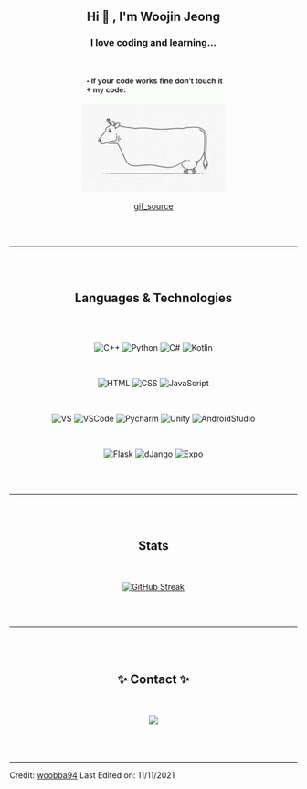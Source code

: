 <br><br><div align="center"> 

## Hi 👋 , I'm Woojin Jeong 

### I love coding and learning...

<br>

<img src="do-not-touch-it-programmer.gif" width="50%"/>

[gif_source](https://tenor.com/view/do-not-touch-it-programmer-walking-cow-coding-gif-17252607, "gif_source link")

</div><br><br>

-----------------------------

<div align="center"><br><br>

## Languages & Technologies

<br><br>

![C++](https://img.shields.io/badge/-C++-100000?style=flat-square&logo=cplusplus)
![Python](https://img.shields.io/badge/Python-100000?style=flat-square&logo=python&logoColor=white)
![C#](https://img.shields.io/badge/C%23-100000?&style=flat-square&logo=c-sharp&logoColor=white)
![Kotlin](https://img.shields.io/badge/Kotlin-100000?&style=flat-square&logo=kotlin&logoColor=white)

<br>

![HTML](https://img.shields.io/badge/HTML-blue?style=flat-square&logo=html5&logoColor=white)
![CSS](https://img.shields.io/badge/CSS-blue?&style=flat-square&logo=css3&logoColor=white)
![JavaScript](https://img.shields.io/badge/-JavaScript-blue?style=flat-square&logo=javascript&logoColor=white)

<br>

![VS](https://img.shields.io/badge/VisualStudio-092E20?style=flat-square&logo=VisualStudio&logoColor=white)
![VSCode](https://img.shields.io/badge/VSCode-092E20?style=flat-square&logo=visualstudiocode&logoColor=white)
![Pycharm](https://img.shields.io/badge/Pycharm-092E20?style=flat-square&logo=Pycharm&logoColor=white)
![Unity](https://img.shields.io/badge/Unity-092E20?style=flat-square&logo=unity&logoColor=white)
![AndroidStudio](https://img.shields.io/badge/AndroidStudio-092E20?style=flat-square&logo=androidstudio&logoColor=white)

<br>

![Flask](https://img.shields.io/badge/Flask-gray?style=flat-square&logo=Flask&logoColor=white)
![dJango](https://img.shields.io/badge/Django-gray?style=flat-square&logo=django&logoColor=white)
![Expo](https://img.shields.io/badge/Expo-gray?style=flat-square&logo=expo&logoColor=white)
</div><br><br>

------

<div align="center"><br><br>

 ## Stats 

<br><br>
[![GitHub Streak](https://github-readme-streak-stats.herokuapp.com?user=woobba94&theme=dark&date_format=%5BY.%5Dn.j&ring=D8DD6753&fire=00B0DD)](https://git.io/streak-stats)
</div><br><br>

------

<div align="center"><br><br>

 ## ✨ Contact ✨ 

<br><br>
<img src="https://img.shields.io/badge/jwj3199@gmail.com-D14836.svg?&style=for-the-badge&logo=gmail&logoColor=white" />
</div><br><br>


------
Credit: [woobba94](https://github.com/woobba94)
Last Edited on: 11/11/2021
